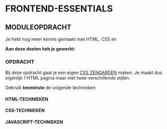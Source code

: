 # FRONTEND-ESSENTIALS

## MODULEOPDRACHT

Je hebt nog meer kennis gemaakt met HTML, CSS en 

__Aan deze doelen heb je gewerkt:__



### OPDRACHT

Bij deze opdracht gaat je een eigen [CSS ZENGARDEN]([http](http://www.csszengarden.com)) maken. Je maakt dus eigenlijk 1 HTML pagina maar met twee verschillende stijlen.

Gebruik __tenminste__ de volgende technieken:

#### HTML-TECHNIEKEN



#### CSS-TECHNIEKEN

  
#### JAVASCRIPT-TECHNIEKEN

